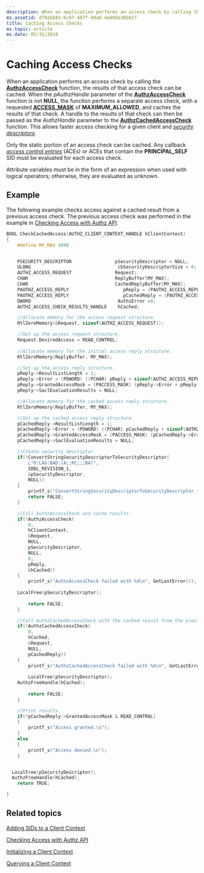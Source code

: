 ```yaml
---
description: When an application performs an access check by calling the AuthzAccessCheck function, the results of that access check can be cached.
ms.assetid: d79a5683-6c67-487f-b9a6-4e80da38b827
title: Caching Access Checks
ms.topic: article
ms.date: 05/31/2018
---
```


# Caching Access Checks

When an application performs an access check by calling the [**AuthzAccessCheck**](/windows/desktop/api/Authz/nf-authz-authzaccesscheck) function, the results of that access check can be cached. When the *pAuthzHandle* parameter of the [**AuthzAccessCheck**](/windows/desktop/api/Authz/nf-authz-authzaccesscheck) function is not **NULL**, the function performs a separate access check, with a requested [**ACCESS\_MASK**](access-mask.md) of **MAXIMUM\_ALLOWED**, and caches the results of that check. A handle to the results of that check can then be passed as the *AuthzHandle* parameter to the [**AuthzCachedAccessCheck**](/windows/desktop/api/Authz/nf-authz-authzcachedaccesscheck) function. This allows faster access checking for a given client and [*security descriptors*](/windows/desktop/SecGloss/s-gly).

Only the static portion of an access check can be cached. Any callback [*access control entries*](/windows/desktop/SecGloss/a-gly) (ACEs) or ACEs that contain the **PRINCIPAL\_SELF** SID must be evaluated for each access check.

Attribute variables must be in the form of an expression when used with logical operators; otherwise, they are evaluated as unknown.

## Example

The following example checks access against a cached result from a previous access check. The previous access check was performed in the example in [Checking Access with Authz API](checking-access-with-authz-api.md).


```C++
BOOL CheckCachedAccess(AUTHZ_CLIENT_CONTEXT_HANDLE hClientContext)
{
    #define MY_MAX 4096


    PSECURITY_DESCRIPTOR                pSecurityDescriptor = NULL;
    ULONG                                cbSecurityDescriptorSize = 0;
    AUTHZ_ACCESS_REQUEST                Request;
    CHAR                                ReplyBuffer[MY_MAX];
    CHAR                                CachedReplyBuffer[MY_MAX];
    PAUTHZ_ACCESS_REPLY                    pReply = (PAUTHZ_ACCESS_REPLY)ReplyBuffer;
    PAUTHZ_ACCESS_REPLY                    pCachedReply = (PAUTHZ_ACCESS_REPLY)CachedReplyBuffer;
    DWORD                                AuthzError =0;
    AUTHZ_ACCESS_CHECK_RESULTS_HANDLE    hCached;

    //Allocate memory for the access request structure.
    RtlZeroMemory(&Request, sizeof(AUTHZ_ACCESS_REQUEST));

    //Set up the access request structure.
    Request.DesiredAccess = READ_CONTROL;
    
    //Allocate memory for the initial access reply structure.
    RtlZeroMemory(ReplyBuffer, MY_MAX);

    //Set up the access reply structure.
    pReply->ResultListLength = 1;
    pReply->Error = (PDWORD) ((PCHAR) pReply + sizeof(AUTHZ_ACCESS_REPLY));
    pReply->GrantedAccessMask = (PACCESS_MASK) (pReply->Error + pReply->ResultListLength);
    pReply->SaclEvaluationResults = NULL;

    //Allocate memory for the cached access reply structure.
    RtlZeroMemory(ReplyBuffer, MY_MAX);

    //Set up the cached access reply structure.
    pCachedReply->ResultListLength = 1;
    pCachedReply->Error = (PDWORD) ((PCHAR) pCachedReply + sizeof(AUTHZ_ACCESS_REPLY));
    pCachedReply->GrantedAccessMask = (PACCESS_MASK) (pCachedReply->Error + pCachedReply->ResultListLength);
    pCachedReply->SaclEvaluationResults = NULL;

    //Create security descriptor.
    if(!ConvertStringSecurityDescriptorToSecurityDescriptor(
        L"O:LAG:BAD:(A;;RC;;;BA)",
        SDDL_REVISION_1,
        &pSecurityDescriptor,
        NULL))
    {
        printf_s("ConvertStringSecurityDescriptorToSecurityDescriptor failed with %d\n", GetLastError()); 
        return FALSE;
    }

    //Call AuthzAccessCheck and cache results.
    if(!AuthzAccessCheck(
        0,
        hClientContext,
        &Request,
        NULL,
        pSecurityDescriptor,
        NULL,
        0,
        pReply,
        &hCached))
    {
        printf_s("AuthzAccessCheck failed with %d\n", GetLastError());
        
    LocalFree(pSecurityDescriptor);
        
        return FALSE;
    }

    //Call AuthzCachedAccessCheck with the cached result from the previous call.
    if(!AuthzCachedAccessCheck(
        0,
        hCached,
        &Request,
        NULL,
        pCachedReply))
    {
        printf_s("AuthzCachedAccessCheck failed with %d\n", GetLastError());
        
        LocalFree(pSecurityDescriptor);
    AuthzFreeHandle(hCached);
    
        return FALSE;
    }

    //Print results.
    if(*pCachedReply->GrantedAccessMask & READ_CONTROL)
    {
        printf_s("Access granted.\n");
    }
    else
    {
        printf_s("Access denied.\n");
    }


  LocalFree(pSecurityDescriptor);
  AuthzFreeHandle(hCached);
    return TRUE;

}
```



## Related topics

<dl> <dt>

[Adding SIDs to a Client Context](adding-sids-to-a-client-context.md)
</dt> <dt>

[Checking Access with Authz API](checking-access-with-authz-api.md)
</dt> <dt>

[Initializing a Client Context](initializing-a-client-context.md)
</dt> <dt>

[Querying a Client Context](querying-a-client-context.md)
</dt> </dl>

 

 
